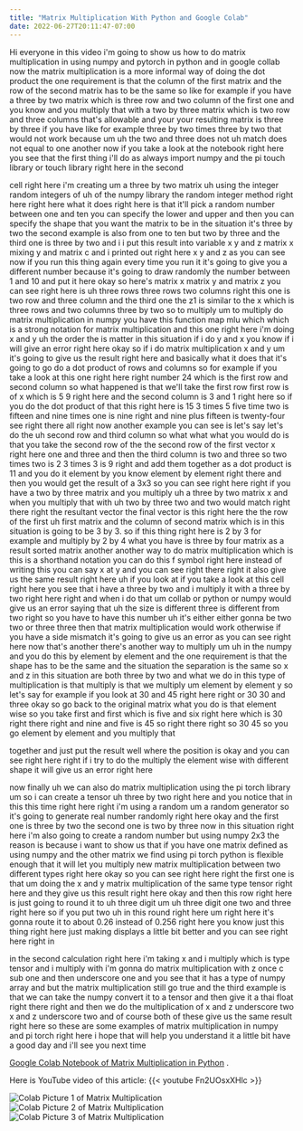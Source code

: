 ```yaml
---
title: "Matrix Multiplication With Python and Google Colab"
date: 2022-06-27T20:11:47-07:00
---
```


Hi everyone in this video i'm going to show us how to do matrix multiplication in using numpy and pytorch in python and in google collab now the matrix multiplication is a more informal way of doing the dot product the one requirement is that the column of the first matrix and the row of the second matrix has to be the same so like for example if you have a three by two matrix which is three row and two column of the first one and you know and you multiply that with a two by three matrix which is two row and three columns that's allowable and your your resulting matrix is three by three if you have like for example three by two times three by two that would not work because um uh the two and three does not uh match does not equal to one another now if you take a look at the notebook right here you see that the first thing i'll do as always import numpy and the pi touch library or touch library right here in the second

cell right here i'm creating um a three by two matrix uh using the integer random integers of uh of the numpy library the random integer method right here right here what it does right here is that it'll pick a random number between one and ten you can specify the lower and upper and then you can specify the shape that you want the matrix to be in the situation it's three by two the second example is also from one to ten but two by three and the third one is three by two and i i put this result into variable x y and z matrix x mixing y and matrix c and i printed out right here x y and z as you can see now if you run this thing again every time you run it it's going to give you a different number because it's going to draw randomly the number between 1 and 10 and put it here okay so here's matrix x matrix y and matrix z you can see right here is uh three rows three rows two columns right this one is two row and three column and the third one the z1 is similar to the x which is three rows and two columns three by two so to multiply um to multiply do matrix multiplication in numpy you have this function map mlu which which is a strong notation for matrix multiplication and this one right here i'm doing x and y uh the order the is matter in this situation if i do y and x you know if i will give an error right here okay so if i do matrix multiplication x and y um it's going to give us the result right here and basically what it does that it's going to go do a dot product of rows and columns so for example if you take a look at this one right here right number 24 which is the first row and second column so what happened is that we'll take the first row first row is of x which is 5 9 right here and the second column is 3 and 1 right here so if you do the dot product of that this right here is 15 3 times 5 five time two is fifteen and nine times one is nine right and nine plus fifteen is twenty-four see right there all right now another example you can see is let's say let's do the uh second row and third column so what what what you would do is that you take the second row of the the second row of the first vector x right here one and three and then the third column is two and three so two times two is 2 3 times 3 is 9 right and add them together as a dot product is 11 and you do it element by you know element by element right there and then you would get the result of a 3x3 so you can see right here right if you have a two by three matrix and you multiply uh a three by two matrix x and when you multiply that with uh two by three two and two would match right there right the resultant vector the final vector is this right here the the row of the first uh first matrix and the column of second matrix which is in this situation is going to be 3 by 3. so if this thing right here is 2 by 3 for example and multiply by 2 by 4 what you have is three by four matrix as a result sorted matrix another another way to do matrix multiplication which is this is a shorthand notation you can do this f symbol right here instead of writing this you can say x at y and you can see right there right it also give us the same result right here uh if you look at if you take a look at this cell right here you see that i have a three by two and i multiply it with a three by two right here right and when i do that um collab or python or numpy would give us an error saying that uh the size is different three is different from two right so you have to have this number uh it's either either gonna be two two or three three then that matrix multiplication would work otherwise if you have a side mismatch it's going to give us an error as you can see right here now that's another there's another way to multiply um uh in the numpy and you do this by element by element and the one requirement is that the shape has to be the same and the situation the separation is the same so x and z in this situation are both three by two and what we do in this type of multiplication is that multiply is that we multiply um element by element y so let's say for example if you look at 30 and 45 right here right or 30 30 and three okay so go back to the original matrix what you do is that element wise so you take first and first which is five and six right here which is 30 right there right and nine and five is 45 so right there right so 30 45 so you go element by element and you multiply that

together and just put the result well where the position is okay and you can see right here right if i try to do the multiply the element wise with different shape it will give us an error right here

now finally uh we can also do matrix multiplication using the pi torch library um so i can create a tensor uh three by two right here and you notice that in this this time right here right i'm using a random um a random generator so it's going to generate real number randomly right here okay and the first one is three by two the second one is two by three now in this situation right here i'm also going to create a random number but using numpy 2x3 the reason is because i want to show us that if you have one matrix defined as using numpy and the other matrix we find using pi torch python is flexible enough that it will let you multiply new matrix multiplication between two different types right here okay so you can see right here right the first one is that um doing the x and y matrix multiplication of the same type tensor right here and they give us this result right here okay and then this row right here is just going to round it to uh three digit um uh three digit one two and three right here so if you put two uh in this round right here um right here it's gonna route it to about 0.26 instead of 0.256 right here you know just this thing right here just making displays a little bit better and you can see right here right in

in the second calculation right here i'm taking x and i multiply which is type tensor and i multiply with i'm gonna do matrix multiplication with z once c sub one and then underscore one and you see that it has a type of numpy array and but the matrix multiplication still go true and the third example is that we can take the numpy convert it to a tensor and then give it a thai float right there right and then we do the multiplication of x and z underscore two x and z underscore two and of course both of these give us the same result right here so these are some examples of matrix multiplication in numpy and pi torch right here i hope that will help you understand it a little bit have a good day and i'll see you next time



[Google Colab Notebook of Matrix Multiplication in Python](https://colab.research.google.com/drive/1bDW8pr0Thw6iEgNsBl6ldfNxwiXFVgL4?usp=sharing) . 

Here is YouTube video of this article: {{< youtube Fn2UOsxXHlc >}}  

![Colab Picture 1 of Matrix Multiplication](/img/matrix_mul_01.jpg)
![Colab Picture 2 of Matrix Multiplication](/img/matrix_mul_02.jpg)
![Colab Picture 3 of Matrix Multiplication](/img/matrix_mul_03.jpg)
